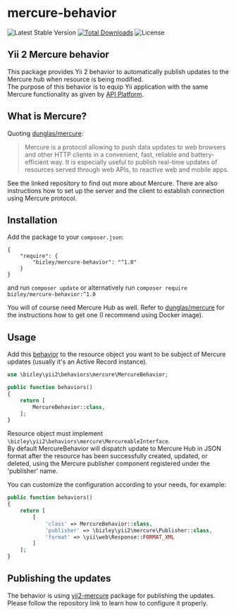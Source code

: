 # mercure-behavior

![Latest Stable Version](https://img.shields.io/packagist/v/bizley/mercure-behavior)
[![Total Downloads](https://img.shields.io/packagist/dt/bizley/mercure-behavior)](https://packagist.org/packages/bizley/mercure-behavior)
![License](https://img.shields.io/packagist/l/bizley/mercure-behavior)

Yii 2 Mercure behavior
----------------------

This package provides Yii 2 behavior to automatically publish updates to the Mercure hub when resource is being modified.  
The purpose of this behavior is to equip Yii application with the same Mercure functionality as given by 
[API Platform](https://api-platform.com/docs/core/mercure/).

What is Mercure?
----------------

Quoting [dunglas/mercure](https://github.com/dunglas/mercure):
> Mercure is a protocol allowing to push data updates to web browsers and other HTTP clients in a convenient, fast, 
> reliable and battery-efficient way. It is especially useful to publish real-time updates of resources served through 
> web APIs, to reactive web and mobile apps.

See the linked repository to find out more about Mercure. There are also instructions how to set up the server and 
the client to establish connection using Mercure protocol.

Installation
------------

Add the package to your `composer.json`:

    {
        "require": {
            "bizley/mercure-behavior": "^1.0"
        }
    }

and run `composer update` or alternatively run `composer require bizley/mercure-behavior:^1.0`

You will of course need Mercure Hub as well. Refer to [dunglas/mercure](https://github.com/dunglas/mercure) for the 
instructions how to get one (I recommend using Docker image).

Usage
-----

Add this [behavior](https://www.yiiframework.com/doc/guide/2.0/en/concept-behaviors) to the resource object you want to 
be subject of Mercure updates (usually it's an Active Record instance).

```php
use \bizley\yii2\behaviors\mercure\MercureBehavior;

public function behaviors()
{
    return [
        MercureBehavior::class,
    ];
}
```

Resource object must implement `\bizley\yii2\behaviors\mercure\MercureableInterface`.  
By default MercureBehavior will dispatch update to Mercure Hub in JSON format after the resource has been
successfully created, updated, or deleted, using the Mercure publisher component registered under the 'publisher'
name.

You can customize the configuration according to your needs, for example:

```php
public function behaviors()
{
    return [
        [
            'class' => MercureBehavior::class,
            'publisher' => \bizley\yii2\mercure\Publisher::class,
            'format' => \yii\web\Response::FORMAT_XML
        ]
    ];
}
```

Publishing the updates
----------------------

The behavior is using [yii2-mercure](https://github.com/bizley/yii2-mercure) package for publishing the updates.  
Please follow the repository link to learn how to configure it properly.
